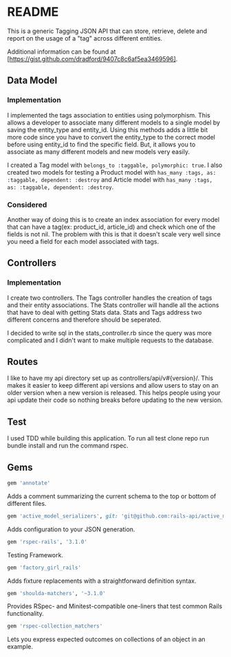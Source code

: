 # README

This is a generic Tagging JSON API that can store, retrieve, delete and report on the usage of a "tag" across different entities. 

Additional information can be found at [https://gist.github.com/dradford/9407c8c6af5ea3469596].

## Data Model

### Implementation

I implemented the tags association to entities using polymorphism. This allows a developer to associate many different models to a single model by saving the entity_type and entity_id. Using this methods adds a little bit more code since you have to convert the entity_type to the correct model before using entity_id to find the specific field. But, it allows you to associate as many different models and new models very easily.

I created a Tag model with `belongs_to :taggable, polymorphic: true`. I also created two models for testing a Product model with `has_many :tags, as: :taggable, dependent: :destroy` and Article model with `has_many :tags, as: :taggable, dependent: :destroy`.

### Considered
Another way of doing this is to create an index association for every model that can have a tag(ex: product_id, article_id) and check which one of the fields is not nil. The problem with this is that it doesn't scale very well since you need a field for each model associated with tags. 

## Controllers

### Implementation

I create two controllers. The Tags controller handles the creation of tags and their entity associations. The Stats controller will handle all the actions that have to deal with getting Stats data. Stats and Tags address two different concerns and therefore should be seperated.

I decided to write sql in the stats_controller.rb since the query was more complicated and I didn't want to make multiple requests to the database.

## Routes
I like to have my api directory set up as controllers/api/v#{version}/. This makes it easier to keep different api versions and allow users to stay on an older version when a new version is released. This helps people using your api update their code so nothing breaks before updating to the new version.

## Test
I used TDD while building this application. To run all test clone repo run bundle install and run the command rspec.

## Gems

```ruby
gem 'annotate'
```
Adds a comment summarizing the current schema to the top or bottom of different files.
```ruby
gem 'active_model_serializers', git: 'git@github.com:rails-api/active_model_serializers.git', branch: '0-8-stable'
```
Adds configuration to your JSON generation.
```ruby
gem 'rspec-rails', '3.1.0'
```
Testing Framework.
```ruby
gem 'factory_girl_rails'
```
Adds fixture replacements with a straightforward definition syntax.
```ruby
gem 'shoulda-matchers', '~3.1.0'
```
Provides RSpec- and Minitest-compatible one-liners that test common Rails functionality.
```ruby
gem 'rspec-collection_matchers'
```
Lets you express expected outcomes on collections of an object in an example.
